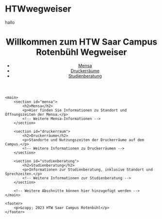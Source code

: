 # HTWwegweiser
hallo 
<!DOCTYPE html>
<html>
<head>
    <title>HTW Saar Campus Rotenbühl Wegweiser</title>
</head>
<body>
    <header>
        <h1>Willkommen zum HTW Saar Campus Rotenbühl Wegweiser</h1>
        <nav>
            <ul>
                <li><a href="#mensa">Mensa</a></li>
                <li><a href="#druckerraum">Druckerräume</a></li>
                <li><a href="#studienberatung">Studienberatung</a></li>
                <!-- Weitere Navigationslinks können hier hinzugefügt werden -->
            </ul>
        </nav>
    </header>

    <main>
        <section id="mensa">
            <h2>Mensa</h2>
            <p>Hier finden Sie Informationen zu Standort und Öffnungszeiten der Mensa.</p>
            <!-- Weitere Mensa-Informationen -->
        </section>

        <section id="druckerraum">
            <h2>Druckerräume</h2>
            <p>Standorte und Nutzungszeiten der Druckerräume auf dem Campus.</p>
            <!-- Weitere Informationen zu Druckerräumen -->
        </section>

        <section id="studienberatung">
            <h2>Studienberatung</h2>
            <p>Informationen zur Studienberatung, inklusive Standort und Sprechzeiten.</p>
            <!-- Weitere Informationen zur Studienberatung -->
        </section>

        <!-- Weitere Abschnitte können hier hinzugefügt werden -->
    </main>

    <footer>
        <p>&copy; 2023 HTW Saar Campus Rotenbühl</p>
    </footer>
</body>
</html>
